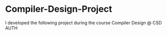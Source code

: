 # Compiler-Design-Project
I developed the following project during the course Compiler Design @ CSD AUTH
